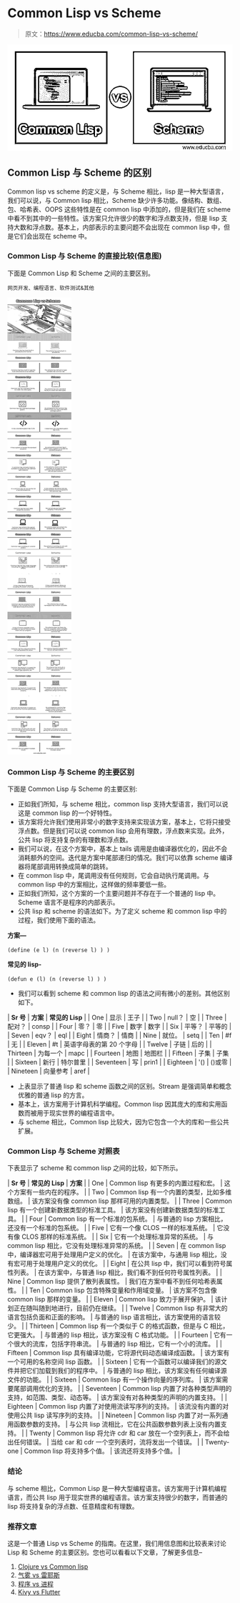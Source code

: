 # Common Lisp vs Scheme

> 原文：<https://www.educba.com/common-lisp-vs-scheme/>

![Common Lisp vs Scheme](img/aa13948531f79339948fab64f6e37ad7.png)



## Common Lisp 与 Scheme 的区别

Common lisp vs scheme 的定义是，与 Scheme 相比，lisp 是一种大型语言，我们可以说，与 Common lisp 相比，Scheme 缺少许多功能。像结构、数组、包、哈希表、OOPS 这些特性是在 common lisp 中添加的，但是我们在 scheme 中看不到其中的一些特性。该方案只允许很少的数字和浮点数支持，但是 lisp 支持大数和浮点数。基本上，内部表示的主要问题不会出现在 common lisp 中，但是它们会出现在 scheme 中。

### Common Lisp 与 Scheme 的直接比较(信息图)

下面是 Common Lisp 和 Scheme 之间的主要区别。

<small>网页开发、编程语言、软件测试&其他</small>

![Common-Lisp-vs-Scheme-info](img/e79edcb7b69fb5088d80a1ccd9e12eee.png)



### Common Lisp 与 Scheme 的主要区别

下面是 Common Lisp 与 Scheme 的主要区别:

*   正如我们所知，与 scheme 相比，common lisp 支持大型语言，我们可以说这是 common lisp 的一个好特性。
*   该方案将允许我们使用非常小的数字支持来实现该方案，基本上，它将只接受浮点数。但是我们可以说 common lisp 会用有理数，浮点数来实现。此外，公共 lisp 将支持复杂的有理数和浮点数。
*   我们可以说，在这个方案中，基本上 tails 调用是由编译器优化的，因此不会消耗额外的空间。迭代是方案中尾部递归的情况。我们可以依靠 scheme 编译器将尾部调用转换成简单的跳转。
*   在 common lisp 中，尾调用没有任何规则，它会自动执行尾调用。与 common lisp 中的方案相比，这样做的频率要低一些。
*   正如我们所知，这个方案的一个主要问题并不存在于一个普通的 lisp 中。Scheme 语言不是程序的内部表示。
*   公共 lisp 和 scheme 的语法如下。为了定义 scheme 和 common lisp 中的过程，我们使用下面的语法。

**方案—**

`(define (e l)
(n (reverse l) ) )`

**常见的 lisp-**

`(defun e (l)
(n (reverse l) ) )`

*   我们可以看到 scheme 和 common lisp 的语法之间有微小的差别。其他区别如下。

| **Sr 号** | **方案** | **常见的 Lisp** |
| One | 显示 | 王子 |
| Two | null？ | 空 |
| Three | 配对？ | consp |
| Four | 零？ | 零 |
| Five | 数字 | 数字 |
| Six | 平等？ | 平等的 |
| Seven | eqv？ | eql |
| Eight | 情商？ | 情商 |
| Nine | 就位。 | setq |
| Ten | #f | 无 |
| Eleven | #t | 英语字母表的第 20 个字母 |
| Twelve | 子链 | 后的 |
| Thirteen | 为每一个 | mapc |
| Fourteen | 地图 | 地图栏 |
| Fifteen | 子集 | 子集 |
| Sixteen | 新行 | 特尔普里 |
| Seventeen | 写 | prin1 |
| Eighteen | '() | ()或零 |
| Nineteen | 向量参考 | aref |

*   上表显示了普通 lisp 和 scheme 函数之间的区别。Stream 是强调简单和概念优雅的普通 lisp 的方言。
*   基本上，该方案用于计算机科学编程。Common lisp 因其庞大的库和实用函数而被用于现实世界的编程语言中。
*   与 scheme 相比，Common lisp 比较大，因为它包含一个大的库和一些公共扩展。

### Common Lisp 与 Scheme 对照表

下表显示了 scheme 和 common lisp 之间的比较，如下所示。

| **Sr 号** | **常见的 Lisp** | **方案** |
| One | Common lisp 有更多的内置过程和宏。 | 这个方案有一些内在的程序。 |
| Two | Common lisp 有一个内置的类型，比如多维数组。 | 该方案没有像 common lisp 那样可用的内置类型。 |
| Three | Common lisp 有一个创建新数据类型的标准工具。 | 该方案没有创建新数据类型的标准工具。 |
| Four | Common lisp 有一个标准的包系统。 | 与普通的 lisp 方案相比，还没有一个标准的包系统。 |
| Five | 它有一个像 CLOS 一样的标准系统。 | 它没有像 CLOS 那样的标准系统。 |
| Six | 它有一个处理标准异常的系统。 | 与 common lisp 相比，它没有处理标准异常的系统。 |
| Seven | 在 common lisp 中，编译器宏可用于处理用户定义的优化。 | 在该方案中，与通用 lisp 相比，没有宏可用于处理用户定义的优化。 |
| Eight | 在公共 lisp 中，我们可以看到符号属性列表。 | 在该方案中，与普通 lisp 相比，我们看不到任何符号属性列表。 |
| Nine | Common lisp 提供了散列表属性。 | 我们在方案中看不到任何哈希表属性。 |
| Ten | Common lisp 包含特殊变量和作用域变量。 | 该方案不包含像 common lisp 那样的变量。 |
| Eleven | Common lisp 致力于展开保护。 | 该计划正在随叫随到地进行，目前仍在继续。 |
| Twelve | Common lisp 有非常大的语言包括负面和正面的影响。 | 与普通的 lisp 语言相比，该方案使用的语言较少。 |
| Thirteen | Common lisp 有一个类似于 C 的格式函数，但是与 C 相比，它更强大。 | 与普通的 lisp 相比，该方案没有 C 格式功能。 |
| Fourteen | 它有一个很大的流库，包括字符串流。 | 与普通的 lisp 相比，它有一个小的流库。 |
| Fifteen | Common lisp 具有编译功能，它将源代码动态编译成函数。 | 该方案有一个可用的名称空间 lisp 函数。 |
| Sixteen | 它有一个函数可以编译我们的源文件并把它们加载到我们的程序中。 | 与普通的 lisp 相比，该方案没有任何编译源文件的功能。 |
| Sixteen | Common lisp 有一个操作向量的序列库。 | 该方案需要尾部调用优化的支持。 |
| Seventeen | Common lisp 内置了对各种类型声明的支持，如范围、类型、动态等。 | 该方案没有对各种类型的声明的内置支持。 |
| Eighteen | Common lisp 内置了对使用流读写序列的支持。 | 该流没有内置的对使用公共 lisp 读写序列的支持。 |
| Nineteen | Common lisp 内置了对一系列通用函数参数的支持。 | 与公共 lisp 流相比，它在公共函数参数列表上没有内置支持。 |
| Twenty | Common lisp 将允许 cdr 和 car 放在一个空列表上，而不会给出任何错误。 | 当给 car 和 cdr 一个空列表时，流将发出一个错误。 |
| Twenty-one | Common lisp 将支持多个值。 | 该流还将支持多个值。 |

### 结论

与 scheme 相比，Common Lisp 是一种大型编程语言。该方案用于计算机编程语言，而公共 lisp 用于现实世界的编程语言。该方案支持很少的数字，而普通的 lisp 将支持复杂的浮点数、任意精度和有理数。

### 推荐文章

这是一个普通 Lisp vs Scheme 的指南。在这里，我们用信息图和比较表来讨论 Lisp 和 Scheme 的主要区别。您也可以看看以下文章，了解更多信息–

1.  [Clojure vs Common lisp](https://www.educba.com/clojure-vs-common-lisp/)
2.  [气雾 vs 雷耶斯](https://www.educba.com/aerospike-vs-redis/)
3.  [程序 vs 进程](https://www.educba.com/program-vs-process/)
4.  [Kivy vs Flutter](https://www.educba.com/kivy-vs-flutter/)





